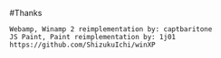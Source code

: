 #Thanks

    Webamp, Winamp 2 reimplementation by: captbaritone
    JS Paint, Paint reimplementation by: 1j01
    https://github.com/ShizukuIchi/winXP
